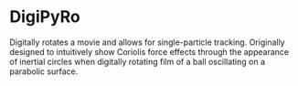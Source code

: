 # DigiPyRo
Digitally rotates a movie and allows for single-particle tracking. 
Originally designed to intuitively show Coriolis force effects through the appearance of inertial circles when digitally rotating film of a ball oscillating on a parabolic surface.
